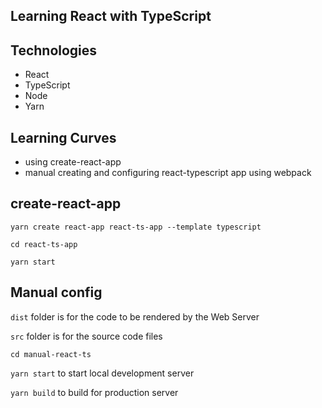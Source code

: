 ## Learning React with TypeScript

## Technologies

- React
- TypeScript
- Node
- Yarn

## Learning Curves

- using create-react-app
- manual creating and configuring react-typescript app using webpack

## create-react-app

`yarn create react-app react-ts-app --template typescript`

`cd react-ts-app`

`yarn start`

## Manual config

`dist` folder is for the code to be rendered by the Web Server

`src` folder is for the source code files

`cd manual-react-ts`

`yarn start` to start local development server

`yarn build` to build for production server
